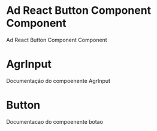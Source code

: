 # Ad React Button Component Component

Ad React Button Component Component
# AgrInput

Documentação do compoenente AgrInput
# Button

Documentacao do compoenente botao
